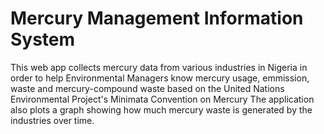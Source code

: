 # Mercury Management Information System
This web app collects mercury data from various industries in Nigeria in order to help Environmental Managers know mercury usage, emmission, waste and mercury-compound waste based on the United Nations Environmental Project's Minimata Convention on Mercury
The application also plots a graph showing how much mercury waste is generated by the industries over time.
